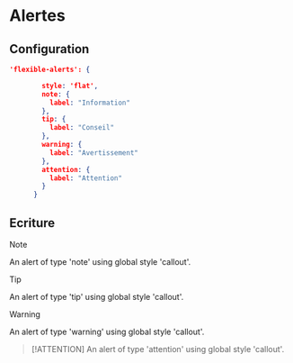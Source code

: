 # Alertes
## Configuration
```json
'flexible-alerts': {

        style: 'flat',
        note: {
          label: "Information"
        },
        tip: {
          label: "Conseil"
        },
        warning: {
          label: "Avertissement"
        },
        attention: {
          label: "Attention"
        }
      }
```
## Ecriture
> [!NOTE]
> An alert of type 'note' using global style 'callout'.

> [!TIP]
> An alert of type 'tip' using global style 'callout'.

> [!WARNING]
> An alert of type 'warning' using global style 'callout'.

> [!ATTENTION]
> An alert of type 'attention' using global style 'callout'.

